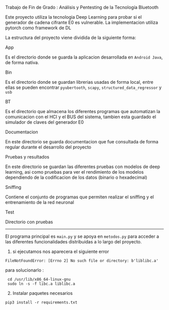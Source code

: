 
Trabajo de Fin de Grado : Análisis y Pentesting de la Tecnología Bluetooth

Este proyecto utiliza la tecnologia Deep Learning para probar si el generador de cadena cifrante E0 es vulnerable. La implementacion utiliza pytorch como framework de DL 

La estructura del proyecto viene dividida de la siguiente forma:

App

Es el directorio donde se guarda la aplicacion desarrollada en `Android Java`, de forma nativa.

Bin

Es el directorio donde se guardan librerias usadas de forma local, entre ellas se pueden encontrar `pyubertooth`, `scapy`, `structured_data_regressor` y `usb`

BT

Es el directorio que almacena los diferentes programas que automatizan la comunicacion con el HCI y el BUS del sistema, tambien esta guardado el simulador de claves del generador E0

Documentacion

En este directorio se guarda documentacion que fue consultada de forma regular durante el desarrollo del proyecto

Pruebas y resultados 

En este directorio se guardan las diferentes pruebas con modelos de deep learning, asi como pruebas para ver el rendimiento de los modelos dependiendo de la codificacion de los datos (binario o hexadecimal)

Sniffing

Contiene el conjunto de programas que permiten realizar el sniffing y el entrenamiento de la red neuronal 

Test 

Directorio con pruebas 

--------------------------------------

El programa principal es `main.py` y se apoya en `metodos.py` para acceder a las diferentes funcionalidades distribuidas a lo largo del proyecto. 

1. si ejecutamos nos aparecera el siguiente error 

`FileNotFoundError: [Errno 2] No such file or directory: b'liblibc.a'` 

para solucionarlo : 

```
 cd /usr/lib/x86_64-linux-gnu
 sudo ln -s -f libc.a liblibc.a
```

2. Instalar paquetes necesarios 

`pip3 install -r requirements.txt`
